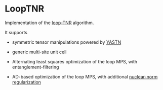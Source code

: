# LoopTNR

Implementation of the [loop-TNR](https://arxiv.org/abs/1512.04938) algorithm.

It supports

* symmetric tensor manipulations powered by [YASTN](https://github.com/yastn/yastn)

* generic multi-site unit cell

* Alternating least squares optimization of the loop MPS, with entanglement-filtering

* AD-based optimization of the loop MPS, with additional [nuclear-norm regularization](https://arxiv.org/abs/2306.17479)
